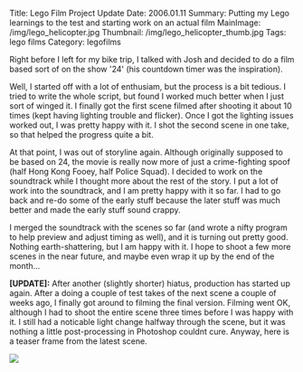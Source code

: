 Title: Lego Film Project Update
Date: 2006.01.11
Summary: Putting my Lego learnings to the test and starting work on an actual film
MainImage: /img/lego_helicopter.jpg
Thumbnail: /img/lego_helicopter_thumb.jpg
Tags: lego films
Category: legofilms

Right before I left for my bike trip, I talked with Josh and decided to do a film based sort of on the show '24' (his countdown timer was the inspiration).

Well, I started off with a lot of enthusiam, but the process is a bit tedious. I tried to write the whole script, but found I worked much better when I just sort of winged it. I finally got the first scene filmed after shooting it about 10 times (kept having lighting trouble and flicker). Once I got the lighting issues worked out, I was pretty happy with it. I shot the second scene in one take, so that helped the progress quite a bit.

At that point, I was out of storyline again. Although originally supposed to be based on 24, the movie is really now more of just a crime-fighting spoof (half Hong Kong Fooey, half Police Squad). I decided to work on the soundtrack while I thought more about the rest of the story. I put a lot of work into the soundtrack, and I am pretty happy with it so far. I had to go back and re-do some of the early stuff because the later stuff was much better and made the early stuff sound crappy.

I merged the soundtrack with the scenes so far (and wrote a nifty program to help preview and adjust timing as well), and it is turning out pretty good. Nothing earth-shattering, but I am happy with it. I hope to shoot a few more scenes in the near future, and maybe even wrap it up by the end of the month...

**[UPDATE]:** After another (slightly shorter) hiatus, production has started up again. After a doing a couple of test takes of the next scene a couple of weeks ago, I finally got around to filming the final version. Filming went OK, although I had to shoot the entire scene three times before I was happy with it. I still had a noticable light change halfway through the scene, but it was nothing a little post-processing in Photoshop couldnt cure. Anyway, here is a teaser frame from the latest scene.

<p><img src="/img/lego/clip.jpg" class="smallimg" /></p>
